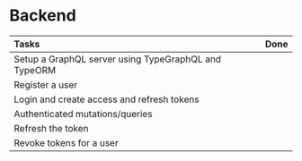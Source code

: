 # Backend

Tasks | Done
:---------|:-----------
Setup a GraphQL server using TypeGraphQL and TypeORM | 
Register a user | 
Login and create access and refresh tokens | 
Authenticated mutations/queries | 
Refresh the token | 
Revoke tokens for a user |
